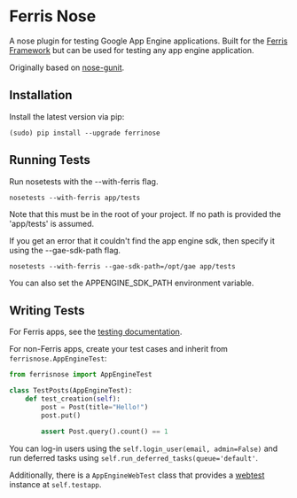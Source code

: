 Ferris Nose
===========

A nose plugin for testing Google App Engine applications. Built for the [Ferris Framework](http://ferrisframework.org) but can be used for testing any app engine application.

Originally based on [nose-gunit](https://github.com/beaulyddon-wf/nose-gunit).

Installation
------------

Install the latest version via pip:

    (sudo) pip install --upgrade ferrinose

Running Tests
-------------

Run nosetests with the --with-ferris flag.

    nosetests --with-ferris app/tests

Note that this must be in the root of your project. If no path is provided the 'app/tests' is assumed.

If you get an error that it couldn't find the app engine sdk, then specify it using the --gae-sdk-path flag.

    nosetests --with-ferris --gae-sdk-path=/opt/gae app/tests

You can also set the APPENGINE_SDK_PATH environment variable.


Writing Tests
-------------

For Ferris apps, see the [testing documentation](http://ferris-framework.appspot.com/docs/users_guide/testing.html).

For non-Ferris apps, create your test cases and inherit from ``ferrisnose.AppEngineTest``:


```python
from ferrisnose import AppEngineTest

class TestPosts(AppEngineTest):
    def test_creation(self):
        post = Post(title="Hello!")
        post.put()

        assert Post.query().count() == 1
```

You can log-in users using the ``self.login_user(email, admin=False)`` and run deferred tasks using ``self.run_deferred_tasks(queue='default'``.

Additionally, there is a ``AppEngineWebTest`` class that provides a [webtest](http://webtest.pythonpaste.org/en/latest/index.html) instance at ``self.testapp``.
